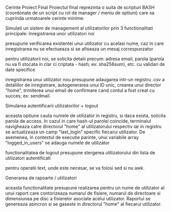 Cerinte Proiect Final
Proiectul final reprezinta o suita de scripturi BASH (coordonate de un script cu rol de manager / meniu de optiuni) care sa cuprinda urmatoarele cerinte minime:

Simulati un sistem de management al utilizatorilor prin 3 functionalitati principale:
Inregistrarea unor utilizatori noi

presupune verificarea existentei unui utilizator cu acelasi nume, caz in care inregistrarea nu se efectueaza si se afiseaza un mesaj correspunzator

pentru utilizatorii noi, se solicita detalii precum: adresa email, parola (parola nu va fi stocata in clar ci criptata - hash; ex: sha256sum), etc. cu validari de date specifice

inregistrarea unui utilizator nou presupune adaugarea intr-un registru .csv a detaliilor de inregistrare, autogenerarea unui ID unic, crearea unui director "home", trimiterea unui email de confirmare cand contul a fost creat cu succes; ex: sendmail.

Simularea autentificarii utilizatorilor + logout

aceasta optiune cauta numele de utilizator in registru, si daca exista, solicita parola de access. In cazul in care hash-ul parolei coincide, terminalul navigheaza catre directorul "home" al utilizatorului respectiv iar in registru se actualizeaza un camp "last_login" specific fiecarui utilizator. De asemenea, in contextul de executie parinte, unui variabile array "logged_in_users" se adauga numele de utilizator

functionalitatea de logout presupune stergerea utilizatorului din lista de utilizatori autentificati

pentru operatii text, unde este necesar, se va folosi sed si nu awk.

Generarea de rapoarte / utilizatori

aceasta functionalitate presupune realizarea pentru un nume de utilizator al unui raport care contorizeaza numarul de fisiere, numarul de directoare si dimensiunea pe disc a fisierelor asociate acelui utilizator. Raportul se genereaza asincron si se gaseste in directorul "home" al fiecarui utilizator.
